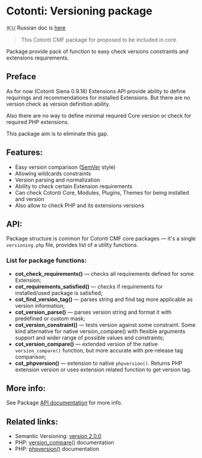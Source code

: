 Cotonti: Versioning package
===========================

:ru: Russian doc is [here](README_ru.md)

> This Cotonti CMF package for proposed to be included in core.

Package provide pack of function to easy check versions constraints
and extensions requirements.


Preface
-------

As for now (Cotonti Siena 0.9.18) Extensions API provide ability to define
requirings and recommendations for installed Extensions. But there are no 
version check as version definition ability.

Also there are no way to define minimal required Core version or check for required PHP 
extensions.

This package aim is to eliminate this gap. 


Features:
---------

* Easy version comparison ([SemVer](http://semver.org/) style)
* Allowing wildcards constraints
* Version parsing and normalization 
* Ability to check certain Extension requirements
* Can check Cotonti Core, Modules, Plugins, Themes for being installed and version
* Also allow to check PHP and its extensions versions

API:
----

Package structure is common for Cotonti CMF core packages — it's a single `versioning.php` file, provides list of a utility functions.

### List for package functions: ###

* **cot_check_requirements()** — checks all requirements defined for some Extension;
* **cot_requirements_satisfied()** — checks if requirements for installed/used package is satisfied;
* **cot_find_version_tag()** — parses string and find tag more applicable as version information;
* **cot_version_parse()** — parses version string and format it with predefined or custom mask;
* **cot_version_constraint()** — tests version against some constraint. Some kind alternative for native version_compare() with flexible arguments support and wider range of possible values and constraints;
* **cot_version_compare()** — extended version of the native `version_compare()` function, but more accurate with pre-release tag comparison;
* **cot_phpversion()** — extension to native `phpversion()`. Returns PHP extension version or uses extension related function to get version tag.

More info:
----------

See Package [API documentation](package_api-doc.md) for more info.


Related links:
--------------

* Semantic Versioning: [version 2.0.0](http://semver.org/)
* PHP: [version_compare()](http://php.net/manual/en/function.version-compare.php) documentation
* PHP: [phpversion()](http://php.net/manual/en/function.phpversion.php) documentation